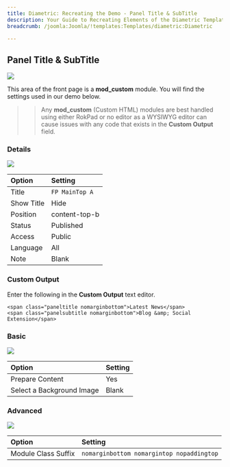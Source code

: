 ```yaml
---
title: Diametric: Recreating the Demo - Panel Title & SubTitle
description: Your Guide to Recreating Elements of the Diametric Template for Joomla
breadcrumb: /joomla:Joomla/!templates:Templates/diametric:Diametric

---
```


Panel Title & SubTitle
-----
![][demo]

This area of the front page is a **mod_custom** module. You will find the settings used in our demo below.

>> Any **mod_custom** (Custom HTML) modules are best handled using either RokPad or no editor as a WYSIWYG editor can cause issues with any code that exists in the **Custom Output** field.

### Details
![][demo2]

| Option     | Setting        |  
| :--------- | :------------- |  
| Title      | `FP MainTop A` |  
| Show Title | Hide           |  
| Position   | content-top-b  |  
| Status     | Published      |  
| Access     | Public         |  
| Language   | All            |  
| Note       | Blank          |  

### Custom Output
Enter the following in the **Custom Output** text editor.

~~~
<span class="paneltitle nomarginbottom">Latest News</span>
<span class="panelsubtitle nomarginbottom">Blog &amp; Social Extension</span>
~~~

### Basic
![][demo3]

| Option                    | Setting |  
| :------------------------ | :------ |  
| Prepare Content           | Yes     |  
| Select a Background Image | Blank   |

### Advanced
![][demo4]

| Option              | Setting                                   |  
| :------------------ | :---------------------------------------- |  
| Module Class Suffix | `nomarginbottom nomargintop nopaddingtop` |  

[demo]: assets/demo_5.jpeg
[demo2]: assets/maintop_1.jpeg
[demo3]: assets/maintop_2.jpeg
[demo4]: assets/maintop_3.jpeg